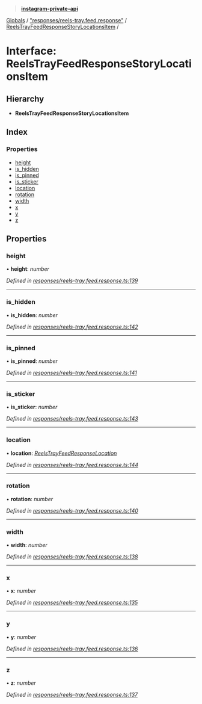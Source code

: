 > **[instagram-private-api](../README.md)**

[Globals](../README.md) / ["responses/reels-tray.feed.response"](../modules/_responses_reels_tray_feed_response_.md) / [ReelsTrayFeedResponseStoryLocationsItem](_responses_reels_tray_feed_response_.reelstrayfeedresponsestorylocationsitem.md) /

# Interface: ReelsTrayFeedResponseStoryLocationsItem

## Hierarchy

* **ReelsTrayFeedResponseStoryLocationsItem**

## Index

### Properties

* [height](_responses_reels_tray_feed_response_.reelstrayfeedresponsestorylocationsitem.md#height)
* [is_hidden](_responses_reels_tray_feed_response_.reelstrayfeedresponsestorylocationsitem.md#is_hidden)
* [is_pinned](_responses_reels_tray_feed_response_.reelstrayfeedresponsestorylocationsitem.md#is_pinned)
* [is_sticker](_responses_reels_tray_feed_response_.reelstrayfeedresponsestorylocationsitem.md#is_sticker)
* [location](_responses_reels_tray_feed_response_.reelstrayfeedresponsestorylocationsitem.md#location)
* [rotation](_responses_reels_tray_feed_response_.reelstrayfeedresponsestorylocationsitem.md#rotation)
* [width](_responses_reels_tray_feed_response_.reelstrayfeedresponsestorylocationsitem.md#width)
* [x](_responses_reels_tray_feed_response_.reelstrayfeedresponsestorylocationsitem.md#x)
* [y](_responses_reels_tray_feed_response_.reelstrayfeedresponsestorylocationsitem.md#y)
* [z](_responses_reels_tray_feed_response_.reelstrayfeedresponsestorylocationsitem.md#z)

## Properties

###  height

• **height**: *number*

*Defined in [responses/reels-tray.feed.response.ts:139](https://github.com/dilame/instagram-private-api/blob/01eb399/src/responses/reels-tray.feed.response.ts#L139)*

___

###  is_hidden

• **is_hidden**: *number*

*Defined in [responses/reels-tray.feed.response.ts:142](https://github.com/dilame/instagram-private-api/blob/01eb399/src/responses/reels-tray.feed.response.ts#L142)*

___

###  is_pinned

• **is_pinned**: *number*

*Defined in [responses/reels-tray.feed.response.ts:141](https://github.com/dilame/instagram-private-api/blob/01eb399/src/responses/reels-tray.feed.response.ts#L141)*

___

###  is_sticker

• **is_sticker**: *number*

*Defined in [responses/reels-tray.feed.response.ts:143](https://github.com/dilame/instagram-private-api/blob/01eb399/src/responses/reels-tray.feed.response.ts#L143)*

___

###  location

• **location**: *[ReelsTrayFeedResponseLocation](_responses_reels_tray_feed_response_.reelstrayfeedresponselocation.md)*

*Defined in [responses/reels-tray.feed.response.ts:144](https://github.com/dilame/instagram-private-api/blob/01eb399/src/responses/reels-tray.feed.response.ts#L144)*

___

###  rotation

• **rotation**: *number*

*Defined in [responses/reels-tray.feed.response.ts:140](https://github.com/dilame/instagram-private-api/blob/01eb399/src/responses/reels-tray.feed.response.ts#L140)*

___

###  width

• **width**: *number*

*Defined in [responses/reels-tray.feed.response.ts:138](https://github.com/dilame/instagram-private-api/blob/01eb399/src/responses/reels-tray.feed.response.ts#L138)*

___

###  x

• **x**: *number*

*Defined in [responses/reels-tray.feed.response.ts:135](https://github.com/dilame/instagram-private-api/blob/01eb399/src/responses/reels-tray.feed.response.ts#L135)*

___

###  y

• **y**: *number*

*Defined in [responses/reels-tray.feed.response.ts:136](https://github.com/dilame/instagram-private-api/blob/01eb399/src/responses/reels-tray.feed.response.ts#L136)*

___

###  z

• **z**: *number*

*Defined in [responses/reels-tray.feed.response.ts:137](https://github.com/dilame/instagram-private-api/blob/01eb399/src/responses/reels-tray.feed.response.ts#L137)*